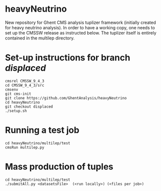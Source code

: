 # heavyNeutrino
New repository for Ghent CMS analysis tuplizer framework (initially created for heavy neutrino analysis).
In order to have a working copy, one needs to set up the CMSSW release as instructed below.
The tuplizer itself is entirely contained in the multilep directory.

# Set-up instructions for branch *displaced*
```
cmsrel CMSSW_9_4_3
cd CMSSW_9_4_3/src
cmsenv
git cms-init
git clone https://github.com/GhentAnalysis/heavyNeutrino
cd heavyNeutrino
git checkout displaced
./setup.sh
```

# Running a test job
```
cd heavyNeutrino/multilep/test
cmsRun multilep.py
```

# Mass production of tuples
```
cd heavyNeutrino/multilep/test
./submitAll.py <datasetsFile>  (<run locally>) (<files per job>)
```
